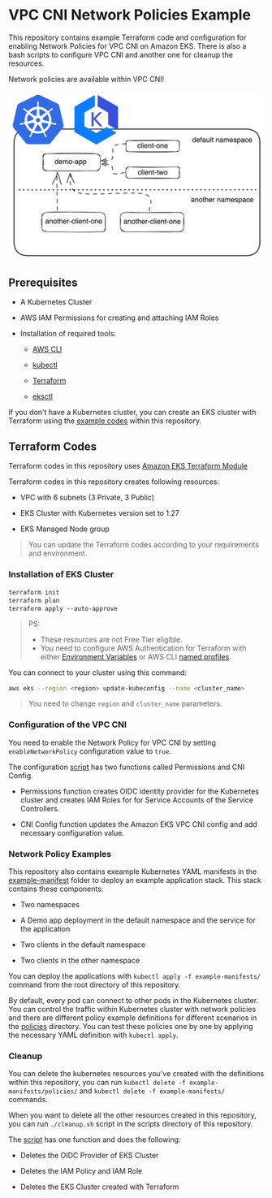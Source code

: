 # VPC CNI Network Policies Example

This repository contains example Terraform code and configuration for enabling Network Policies for VPC CNI on Amazon EKS. There is also a bash scripts to configure VPC CNI and another one for cleanup the resources.

Network policies are available within VPC CNI!

![](./images/network-policy.png)

## Prerequisites

- A Kubernetes Cluster

- AWS IAM Permissions for creating and attaching IAM Roles

- Installation of required tools:

  - [AWS CLI](https://aws.amazon.com/cli/)

  - [kubectl](https://kubernetes.io/docs/tasks/tools/#kubectl)

  - [Terraform](https://learn.hashicorp.com/tutorials/terraform/install-cli#install-terraform)

  - [eksctl](https://docs.aws.amazon.com/eks/latest/userguide/eksctl.html)

If you don't have a Kubernetes cluster, you can create an EKS cluster with Terraform using the [example codes](./scripts/) within this repository.

## Terraform Codes

Terraform codes in this repository uses [Amazon EKS Terraform Module](https://github.com/terraform-aws-modules/terraform-aws-eks)

Terraform codes in this repository creates following resources:

- VPC with 6 subnets (3 Private, 3 Public)

- EKS Cluster with Kubernetes version set to 1.27

- EKS Managed Node group

> You can update the Terraform codes according to your requirements and environment.

### Installation of EKS Cluster

```shell
terraform init
terraform plan
terraform apply --auto-approve
```

> PS:
>
> - These resources are not Free Tier eligible.
> - You need to configure AWS Authentication for Terraform with either [Environment Variables](https://docs.aws.amazon.com/cli/latest/userguide/cli-configure-envvars.html#envvars-set) or AWS CLI [named profiles](https://docs.aws.amazon.com/cli/latest/userguide/cli-configure-profiles.html#cli-configure-profiles-create).

You can connect to your cluster using this command:

```bash
aws eks --region <region> update-kubeconfig --name <cluster_name>
```

> You need to change `region` and `cluster_name` parameters.

### Configuration of the VPC CNI

You need to enable the Network Policy for VPC CNI by setting `enableNetworkPolicy` configuration value to `true`.

The configuration [script](./scripts/vpc_cni.sh) has two functions called Permissions and CNI Config.

- Permissions function creates OIDC identity provider for the Kubernetes cluster and creates IAM Roles for for Service Accounts of the Service Controllers.

- CNI Config function updates the Amazon EKS VPC CNI config and add necessary configuration value.

### Network Policy Examples

This repository also contains exeample Kubernetes YAML manifests in the [example-manifest](./example-manifests/) folder to deploy an example application stack. This stack contains these components:

- Two namespaces

- A Demo app deployment in the default namespace and the service for the application

- Two clients in the default namespace

- Two clients in the other namespace

You can deploy the applications with `kubectl apply -f example-manifests/` command from the root directory of this repository.

By default, every pod can connect to other pods in the Kubernetes cluster. You can control the traffic within Kubernetes cluster with network policies and there are different policy example definitions for different scenarios in the [policies](./example-manifests/policies/) directory. You can test these policies one by one by applying the necessary YAML definition with `kubectl apply`.

### Cleanup

You can delete the kubernetes resources you've created with the definitions within this repository, you can run `kubectl delete -f example-manifests/policies/` and `kubectl delete -f example-manifests/` commands.

When you want to delete all the other resources created in this repository, you can run `./cleanup.sh` script in the scripts directory of this repository.

The [script](./scripts/cleanup.sh) has one function and does the following:

- Deletes the OIDC Provider of EKS Cluster

- Deletes the IAM Policy and IAM Role

- Deletes the EKS Cluster created with Terraform

